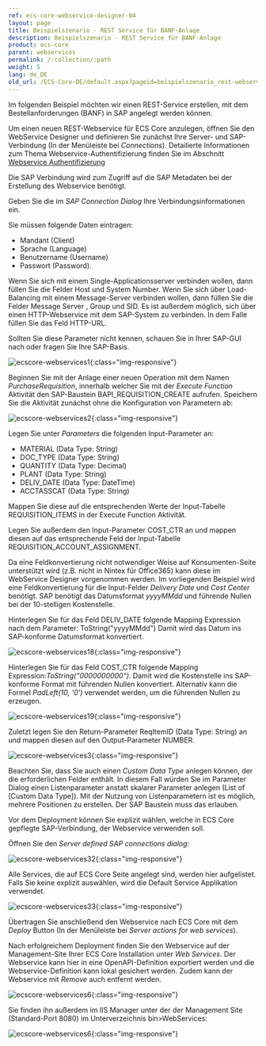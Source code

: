 ```yaml
---
ref: ecs-core-webservice-designer-04
layout: page
title: Beispielszenario - REST Service für BANF-Anlage
description: Beispielszenario - REST Service für BANF-Anlage
product: ecs-core
parent: webservices
permalink: /:collection/:path
weight: 5
lang: de_DE
old_url: /ECS-Core-DE/default.aspx?pageid=beispielszenario_rest-webservice_banf
---
```


Im folgenden Beispiel möchten wir einen REST-Service erstellen, mit dem Bestellanforderungen (BANF) in SAP angelegt werden können. 

Um einen neuen REST-Webservice für ECS Core anzulegen, öffnen Sie den WebService Designer und definieren Sie zunächst Ihre Server- und SAP-Verbindung (In der Menüleiste bei *Connections*). 
Detailierte Informationen zum Thema Webservice-Authentifizierung finden Sie im Abschnitt [Webservice Authentifizierung](./webservice_authentifizierung) 

Die SAP Verbindung wird zum Zugriff auf die SAP Metadaten bei der Erstellung des Webservice benötigt.

Geben Sie die im *SAP Connection Dialog* Ihre Verbindungsinformationen ein. 

Sie müssen folgende Daten eintragen: 
- Mandant (Client)
- Sprache (Language)
- Benutzername (Username) 
- Passwort (Password). 

Wenn Sie sich mit einem Single-Applicationsserver verbinden wollen, dann füllen Sie die Felder Host und System Number. 
Wenn Sie sich über Load-Balancing mit einem Message-Server verbinden wollen, dann füllen Sie die Felder Message Server , Group und SID. 
Es ist außerdem möglich, sich über einen HTTP-Webservice mit dem SAP-System zu verbinden. In dem Falle füllen Sie das Feld HTTP-URL. 

Sollten Sie diese Parameter nicht kennen, schauen Sie in Ihrer SAP-GUI nach oder fragen Sie Ihre SAP-Basis.

![ecscore-webservices1](/img/content/ecscore-wsd_1.png){:class="img-responsive"}

Beginnen Sie mit der Anlage einer neuen Operation mit dem Namen *PurchaseRequisition*, innerhalb welcher Sie mit der *Execute Function* Aktivität den SAP-Baustein BAPI_REQUISITION_CREATE aufrufen. Speichern Sie die Aktivität zunächst ohne die Konfiguration von Parametern ab:

![ecscore-webservices2](/img/content/ecscore-wsd_2.png){:class="img-responsive"}

Legen Sie unter *Parameters* die folgenden Input-Parameter an: 
- MATERIAL (Data Type: String)
- DOC_TYPE (Data Type: String)
- QUANTITY (Data Type: Decimal)
- PLANT (Data Type: String)
- DELIV_DATE (Data Type: DateTime)
- ACCTASSCAT (Data Type: String)

Mappen Sie diese auf die entsprechenden Werte der Input-Tabelle REQUISITION_ITEMS in der Execute Function Aktivität.

Legen Sie außerdem den Input-Parameter COST_CTR an und mappen diesen auf das entsprechende Feld der Input-Tabelle REQUISITION_ACCOUNT_ASSIGNMENT.

Da eine Feldkonvertierung nicht notwendiger Weise auf Konsumenten-Seite unterstützt wird (z.B. nicht in Nintex für Office365) kann diese im WebService Designer vorgenommen werden. Im vorliegenden Beispiel wird eine Feldkonvertierung für die Input-Felder *Delivery Date* und *Cost Center* benötigt. SAP benötigt das Datumsformat *yyyyMMdd* und führende Nullen bei der 10-stelligen Kostenstelle.     

Hinterlegen Sie für das Feld DELIV_DATE folgende Mapping Expression nach dem Parameter: ToString("yyyyMMdd")
Damit wird das Datum ins SAP-konforme Datumsformat konvertiert. 

![ecscore-webservices18](/img/content/ecscore-wsd_3.png){:class="img-responsive"}

Hinterlegen Sie für das Feld COST_CTR folgende Mapping Expression:*ToString("0000000000")*. Damit wird die Kostenstelle ins SAP-konforme Format mit führenden Nullen konvertiert. Alternativ kann die Formel *PadLeft(10, '0')* verwendet werden, um die führenden Nullen zu erzeugen. 


![ecscore-webservices19](/img/content/ecscore-wsd_4.png){:class="img-responsive"}

Zuletzt legen Sie den Return-Parameter ReqItemID (Data Type: String) an und mappen diesen auf den Output-Parameter NUMBER.

![ecscore-webservices3](/img/content/ecscore-wsd_5.png){:class="img-responsive"}

Beachten Sie, dass Sie auch einen *Custom Data Type* anlegen können, der die erforderlichen Felder enthält. In diesem Fall würden Sie im Parameter Dialog einen Listenparameter anstatt skalarer Parameter anlegen (List of [Custom Data Type]). Mit der Nutzung von Listenparametern ist es möglich, mehrere Positionen zu erstellen. Der SAP Baustein muss das erlauben. 

Vor dem Deployment können Sie explizit wählen, welche in ECS Core gepflegte SAP-Verbindung, der Webservice verwenden soll.

Öffnen Sie den *Server defined SAP connections dialog*:

![ecscore-webservices32](/img/content/ecscore-wsd_6.png){:class="img-responsive"}

Alle Services, die auf ECS Core Seite angelegt sind, werden hier aufgelistet. Falls Sie keine explizit auswählen, wird die Default Service Applikation verwendet. 

![ecscore-webservices33](/img/content/ecscore-wsd_7.png){:class="img-responsive"}

Übertragen Sie anschließend den Webservice nach ECS Core mit dem *Deploy* Button (In der Menüleiste bei *Server actions for web services*). 

Nach erfolgreichem Deployment finden Sie den Webservice auf der Management-Site Ihrer ECS Core Installation unter *Web Services*.
Der Webservice kann hier in eine OpenAPI-Definition exportiert werden und die Webservice-Definition kann lokal gesichert werden. Zudem kann der Webservice mit *Remove* auch entfernt werden. 

![ecscore-webservices6](/img/content/ecscore-wsd_8.png){:class="img-responsive"}

Sie finden ihn außerdem im IIS Manager unter der der Management Site (Standard-Port 8080) im Unterverzeichnis bin>WebServices:

![ecscore-webservices6](/img/content/ecscore-wsd_9.png){:class="img-responsive"}